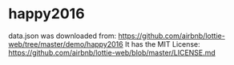# happy2016

data.json was downloaded from:
https://github.com/airbnb/lottie-web/tree/master/demo/happy2016
It has the MIT License:
https://github.com/airbnb/lottie-web/blob/master/LICENSE.md
